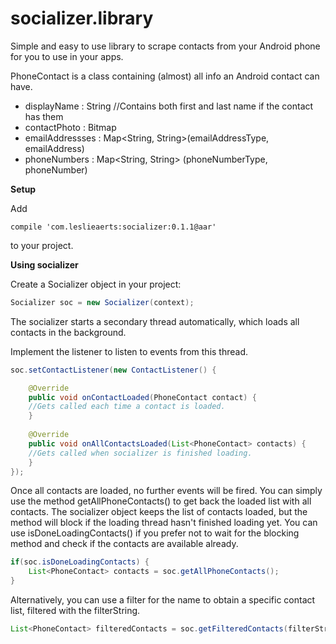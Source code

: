 socializer.library
==============

Simple and easy to use library to scrape contacts from your Android phone for you to use in your apps.

PhoneContact is a class containing (almost) all info an Android contact can have.
* displayName : String //Contains both first and last name if the contact has them
* contactPhoto : Bitmap
* emailAddressses : Map<String, String>(emailAddressType, emailAddress)
* phoneNumbers : Map<String, String> (phoneNumberType, phoneNumber)

<b>Setup</b>

Add
```
compile 'com.leslieaerts:socializer:0.1.1@aar'
```
to your project.

<b>Using socializer</b>

Create a Socializer object in your project:
```java
Socializer soc = new Socializer(context);
``` 

The socializer starts a secondary thread automatically, which loads all contacts in the background.

Implement the listener to listen to events from this thread.

```java	
soc.setContactListener(new ContactListener() {

	@Override
	public void onContactLoaded(PhoneContact contact) {
	//Gets called each time a contact is loaded.
	}
		
	@Override
	public void onAllContactsLoaded(List<PhoneContact> contacts) {
	//Gets called when socializer is finished loading.
	}
});
```

Once all contacts are loaded, no further events will be fired. You can simply use the method getAllPhoneContacts() to get back the loaded list with all contacts. The socializer object keeps the list of contacts loaded, but the method will block if the loading thread hasn't finished loading yet. You can use isDoneLoadingContacts() if you prefer not to wait for the blocking method and check if the contacts are available already.

```java	
if(soc.isDoneLoadingContacts) {
	List<PhoneContact> contacts = soc.getAllPhoneContacts();
}
``` 
Alternatively, you can use a filter for the name to obtain a specific contact list, filtered with the filterString.
```java	
List<PhoneContact> filteredContacts = soc.getFilteredContacts(filterString);
```

